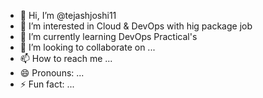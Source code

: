 - 👋 Hi, I’m @tejashjoshi11
- 👀 I’m interested in Cloud & DevOps with hig package job
- 🌱 I’m currently learning DevOps Practical's
- 💞️ I’m looking to collaborate on ...
- 📫 How to reach me ...
- 😄 Pronouns: ...
- ⚡ Fun fact: ...

<!---
tejashjoshi11/tejashjoshi11 is a ✨ special ✨ repository because its `README.md` (this file) appears on your GitHub profile.
You can click the Preview link to take a look at your changes.
--->
